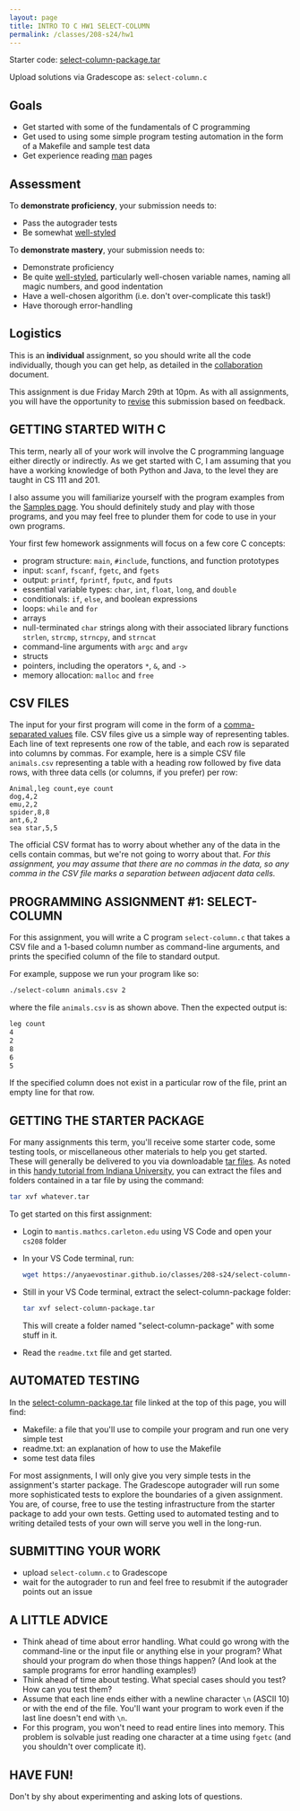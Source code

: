 ```yaml
---
layout: page
title: INTRO TO C HW1 SELECT-COLUMN
permalink: /classes/208-s24/hw1
---
```


Starter code: [select-column-package.tar](select-column-package.tar)

Upload solutions via Gradescope as: `select-column.c`

## Goals
* Get started with some of the fundamentals of C programming
* Get used to using some simple program testing automation in the form of a Makefile and sample test data
* Get experience reading [man](https://en.wikipedia.org/wiki/Man_page) pages

## Assessment
To **demonstrate proficiency**, your submission needs to:
* Pass the autograder tests
* Be somewhat [well-styled](https://cs.carleton.edu/faculty/jondich/courses/cs208_w24/documents/style-guide.html)

To **demonstrate mastery**, your submission needs to:
* Demonstrate proficiency
* Be quite [well-styled](https://cs.carleton.edu/faculty/jondich/courses/cs208_w24/documents/style-guide.html), particularly well-chosen variable names, naming all magic numbers, and good indentation
* Have a well-chosen algorithm (i.e. don't over-complicate this task!)
* Have thorough error-handling

## Logistics
This is an **individual** assignment, so you should write all the code individually, though you can get help, as detailed in the [collaboration](collaboration) document.

This assignment is due Friday March 29th at 10pm. As with all assignments, you will have the opportunity to [revise](revision-process) this submission based on feedback.


## GETTING STARTED WITH C
This term, nearly all of your work will involve the C programming language either directly or indirectly. As we get started with C, I am assuming that you have a working knowledge of both Python and Java, to the level they are taught in CS 111 and 201.

I also assume you will familiarize yourself with the program examples from the [Samples page](https://cs.carleton.edu/faculty/jondich/courses/cs208_w24/samples/). You should definitely study and play with those programs, and you may feel free to plunder them for code to use in your own programs.

Your first few homework assignments will focus on a few core C concepts:

* program structure: `main`, `#include`, functions, and function prototypes
* input: `scanf`, `fscanf`, `fgetc`, and `fgets`
* output: `printf`, `fprintf`, `fputc`, and `fputs`
* essential variable types: `char`, `int`, `float`, `long`, and `double`
* conditionals: `if`, `else`, and boolean expressions
* loops: `while` and `for`
* arrays
* null-terminated `char` strings along with their associated library functions `strlen`, `strcmp`, `strncpy`, and `strncat`
* command-line arguments with `argc` and `argv`
* structs
* pointers, including the operators `*`, `&`, and `->`
* memory allocation: `malloc` and `free`


## CSV FILES
The input for your first program will come in the form of a [comma-separated values](https://en.wikipedia.org/wiki/Comma-separated_values) file. CSV files give us a simple way of representing tables. Each line of text represents one row of the table, and each row is separated into columns by commas. For example, here is a simple CSV file `animals.csv` representing a table with a heading row followed by five data rows, with three data cells (or columns, if you prefer) per row:

```
Animal,leg count,eye count
dog,4,2
emu,2,2
spider,8,8
ant,6,2
sea star,5,5
```

The official CSV format has to worry about whether any of the data in the cells contain commas, but we're not going to worry about that. *For this assignment, you may assume that there are no commas in the data, so any comma in the CSV file marks a separation between adjacent data cells.*

## PROGRAMMING ASSIGNMENT #1: SELECT-COLUMN
For this assignment, you will write a C program `select-column.c` that takes a CSV file and a 1-based column number as command-line arguments, and prints the specified column of the file to standard output.

For example, suppose we run your program like so:

```bash
./select-column animals.csv 2
```

where the file `animals.csv` is as shown above. Then the expected output is:

```bash
leg count
4
2
8
6
5
```

If the specified column does not exist in a particular row of the file, print an empty line for that row.

## GETTING THE STARTER PACKAGE
For many assignments this term, you'll receive some starter code, some testing tools, or miscellaneous other materials to help you get started. These will generally be delivered to you via downloadable [tar files](https://en.wikipedia.org/wiki/Tar_(computing)). As noted in this [handy tutorial from Indiana University](https://kb.iu.edu/d/acfi), you can extract the files and folders contained in a tar file by using the command:

```bash
tar xvf whatever.tar
```

To get started on this first assignment:

* Login to `mantis.mathcs.carleton.edu` using VS Code and open your `cs208` folder
* In your VS Code terminal, run:
    ```bash
    wget https://anyaevostinar.github.io/classes/208-s24/select-column-package.tar
    ```
* Still in your VS Code terminal, extract the select-column-package folder:
    ```bash
    tar xvf select-column-package.tar
    ```
    This will create a folder named "select-column-package" with some stuff in it.

* Read the `readme.txt` file and get started.

## AUTOMATED TESTING
In the [select-column-package.tar](select-column-package.tar) file linked at the top of this page, you will find:

* Makefile: a file that you'll use to compile your program and run one very simple test
* readme.txt: an explanation of how to use the Makefile
* some test data files

For most assignments, I will only give you very simple tests in the assignment's starter package. The Gradescope autograder will run some more sophisticated tests to explore the boundaries of a given assignment. You are, of course, free to use the testing infrastructure from the starter package to add your own tests. Getting used to automated testing and to writing detailed tests of your own will serve you well in the long-run.

## SUBMITTING YOUR WORK
* upload `select-column.c` to Gradescope
* wait for the autograder to run and feel free to resubmit if the autograder points out an issue

## A LITTLE ADVICE
* Think ahead of time about error handling. What could go wrong with the command-line or the input file or anything else in your program? What should your program do when those things happen? (And look at the sample programs for error handling examples!)
* Think ahead of time about testing. What special cases should you test? How can you test them?
* Assume that each line ends either with a newline character `\n` (ASCII 10) or with the end of the file. You'll want your program to work even if the last line doesn't end with `\n`.
* For this program, you won't need to read entire lines into memory. This problem is solvable just reading one character at a time using `fgetc` (and you shouldn't over complicate it).

## HAVE FUN!
Don't by shy about experimenting and asking lots of questions.